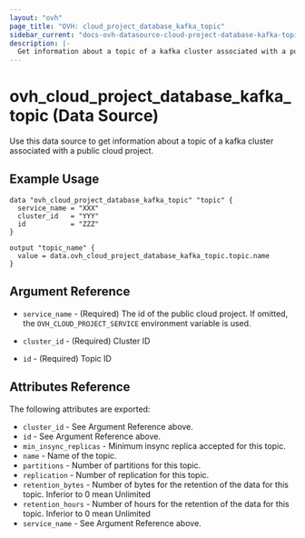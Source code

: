 ```yaml
---
layout: "ovh"
page_title: "OVH: cloud_project_database_kafka_topic"
sidebar_current: "docs-ovh-datasource-cloud-project-database-kafka-topic"
description: |-
  Get information about a topic of a kafka cluster associated with a public cloud project.
---
```


# ovh_cloud_project_database_kafka_topic (Data Source)

Use this data source to get information about a topic of a kafka cluster associated with a public cloud project.

## Example Usage

```hcl
data "ovh_cloud_project_database_kafka_topic" "topic" {
  service_name = "XXX"
  cluster_id   = "YYY"
  id           = "ZZZ"
}

output "topic_name" {
  value = data.ovh_cloud_project_database_kafka_topic.topic.name
}
```

## Argument Reference

* `service_name` - (Required) The id of the public cloud project. If omitted,
  the `OVH_CLOUD_PROJECT_SERVICE` environment variable is used.

* `cluster_id` - (Required) Cluster ID

* `id` - (Required) Topic ID

## Attributes Reference

The following attributes are exported:

* `cluster_id` - See Argument Reference above.
* `id` - See Argument Reference above.
* `min_insync_replicas` - Minimum insync replica accepted for this topic.
* `name` - Name of the topic.
* `partitions` - Number of partitions for this topic.
* `replication` - Number of replication for this topic.
* `retention_bytes` - Number of bytes for the retention of the data for this topic. Inferior to 0 mean Unlimited
* `retention_hours` - Number of hours for the retention of the data for this topic. Inferior to 0 mean Unlimited
* `service_name` - See Argument Reference above.
